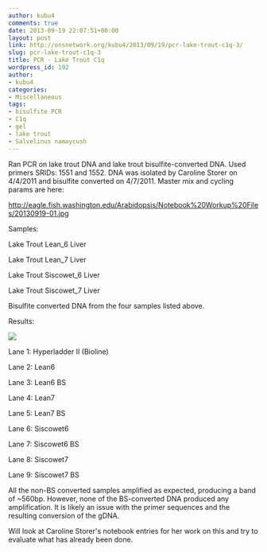 ```yaml
---
author: kubu4
comments: true
date: 2013-09-19 22:07:51+00:00
layout: post
link: http://onsnetwork.org/kubu4/2013/09/19/pcr-lake-trout-c1q-3/
slug: pcr-lake-trout-c1q-3
title: PCR - Lake Trout C1q
wordpress_id: 192
author:
- kubu4
categories:
- Miscellaneous
tags:
- bisulfite PCR
- C1q
- gel
- lake trout
- Salvelinus namaycush
---
```


Ran PCR on lake trout DNA and lake trout bisulfite-converted DNA. Used primers SRIDs: 1551 and 1552. DNA was isolated by Caroline Storer on 4/4/2011 and bisulfite converted on 4/7/2011. Master mix and cycling params are here:

http://eagle.fish.washington.edu/Arabidopsis/Notebook%20Workup%20Files/20130919-01.jpg

Samples:

Lake Trout Lean_6 Liver

Lake Trout Lean_7 Liver

Lake Trout Siscowet_6 Liver

Lake Trout Siscowet_7 Liver

Bisulfite converted DNA from the four samples listed above.

Results:

![](http://eagle.fish.washington.edu/Arabidopsis/Notebook%20Workup%20Files/20130919_Gel.JPG)

Lane 1: Hyperladder II (Bioline)

Lane 2: Lean6

Lane 3: Lean6 BS

Lane 4: Lean7

Lane 5: Lean7 BS

Lane 6: Siscowet6

Lane 7: Siscowet6 BS

Lane 8: Siscowet7

Lane 9: Siscowet7 BS

All the non-BS converted samples amplified as expected, producing a band of ~560bp. However, none of the BS-converted DNA produced any amplification. It is likely an issue with the primer sequences and the resulting conversion of the gDNA.

Will look at Caroline Storer's notebook entries for her work on this and try to evaluate what has already been done.
